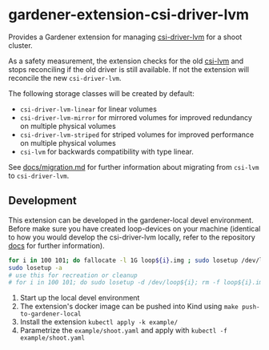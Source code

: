 # gardener-extension-csi-driver-lvm

Provides a Gardener extension for managing [csi-driver-lvm](https://github.com/metal-stack/csi-driver-lvm) for a shoot cluster.

As a safety measurement, the extension checks for the old [csi-lvm](https://github.com/metal-stack/csi-lvm/tree/master) and stops reconciling if the old driver is still available.
If not the extension will reconcile the new `csi-driver-lvm`.

The following storage classes will be created by default:

- `csi-driver-lvm-linear` for linear volumes
- `csi-driver-lvm-mirror` for mirrored volumes for improved redundancy on multiple physical volumes
- `csi-driver-lvm-striped` for striped volumes for improved performance on multiple physical volumes
- `csi-lvm` for backwards compatibility with type linear.

See [docs/migration.md](./docs/migration.md) for further information about migrating from `csi-lvm` to `csi-driver-lvm`.

## Development

This extension can be developed in the gardener-local devel environment. Before make sure you have created loop-devices on your machine (identical to how you would develop the csi-driver-lvm locally, refer to the repository [docs](https://github.com/metal-stack/csi-driver-lvm?tab=readme-ov-file#development) for further information).

```sh
for i in 100 101; do fallocate -l 1G loop${i}.img ; sudo losetup /dev/loop${i} loop${i}.img; done
sudo losetup -a
# use this for recreation or cleanup
# for i in 100 101; do sudo losetup -d /dev/loop${i}; rm -f loop${i}.img; done
```

1. Start up the local devel environment
1. The extension's docker image can be pushed into Kind using `make push-to-gardener-local`
1. Install the extension `kubectl apply -k example/`
1. Parametrize the `example/shoot.yaml` and apply with `kubectl -f example/shoot.yaml`


